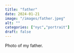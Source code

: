 ```yaml
---
title: "father"
date: 2024-01-21
image: "/images/father.jpeg"
alt: ""
categories: ["nyc","portrait"]
draft: false
---
```


Photo of my father. 
